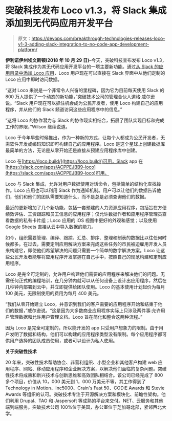 # 突破科技发布 Loco v1.3，将 Slack 集成添加到无代码应用开发平台

> 原文：<https://devops.com/breakthrough-technologies-releases-loco-v1-3-adding-slack-integration-to-no-code-app-development-platform/>

**伊利诺伊州埃文斯顿(2018 年 10 月 29 日)**–今天，突破科技宣布发布 Loco v1.3，将 Slack 集成作为其无代码应用开发平台的一项主要新功能。通过[从 Slack 的应用目录中添加 Loco 应用](https://slack.com/apps/ACPPEJBB9-loco)，Loco 用户现在可以直接在 Slack 界面中从他们定制的 Loco 应用中即时访问数据。

“这对 Loco 来说是一个非常令人兴奋的里程碑，因为它为目前每天使用 Slack 的 800 万人提供了一个动态的新功能，”突破技术公司的管理合伙人道格·威尔逊说。“Slack 用户现在可以抓住机会成为公民开发者，使用 Loco 构建自己的应用程序，并从他们的 Slack 频道访问这些应用程序中的信息。”

“这将 Loco 的协作潜力与 Slack 的协作现实相结合，拓展了团队实现目标和完成工作的界限，”Wilson 继续说道。

Loco 于今年早些时候推出，作为一种新的方式，让每个人都成为公民开发者，无需软件开发或编码知识即可构建自己的应用程序。Loco 是这个星球上创建数据库最简单的方法，无论是从零开始还是直接从预建应用程序库中创建。

Loco 在[https://loco.build/](https://loco.build/)可用，Slack app 在[https://slack.com/apps/ACPPEJBB9-loco](https://slack.com/apps/ACPPEJBB9-loco)可用。

Loco 与 Slack 集成，允许对用户数据使用对话命令，包括简单的结构化查找操作。Loco 应用也可以利用 Slack 作为通知机制。用户可以让他们的数据告诉他们，他们和他们的团队需要知道什么，而不是总是必须查询他们的数据。

最近的更新增加了几个新功能，包括一套预建的人力资源应用程序，包括旨在方便绩效评估、工资跟踪和员工信息的应用程序；仅允许数据作者和应用程序管理员查看数据的私有卡片组；Loco 应用的 iOS 视图中更好的外观和感觉；以及使用 Google Sheets 直接从云中导入数据的能力。

如今，组织需要管理、编译、跟踪、汇总、排序、整理和制表的数据比以往任何时候都多。在过去，需要定制应用解决方案来完成这些任务的市民被迫雇用开发人员来构建它，即使他们希望解决的问题只需要一个简单的数字解决方案。Loco 让这些公民开发者能够将应用程序开发掌握在自己手中，按照自己的规范构建和定制应用程序。

Loco 是完全可定制的，允许用户构建他们需要的应用程序来解决他们的问题。无需任何正式的编程培训，在几分钟内就可以从任何设备上设计出应用程序，然后在几秒钟内部署到云中，并立即提供给团队使用。Loco 的基本使用计划起价为每月 100 美元，无限制使用的费用为每月 400 美元。

“我们从零开始建立 Loco，并意识到我们的客户需要的应用程序开始和结束于他们的数据，”威尔逊说。“这是因为大多数商业应用程序实际上只涉及两件事:允许用户管理数据和允许用户管理文档。Loco 旨在简化和整合这两种流程。”

因为 Loco 是完全可定制的，所以能开发的 app 只受用户想象力的限制。由于用户发明了数据和结构，他们可以构建的应用程序类型没有限制。每个应用程序都可供用户选择的团队成员使用，或者可以设计为私人使用。

**关于突破性技术**

20 年来，突破性技术帮助协会、非营利组织、小型企业和其他客户构建 web 应用程序、网站、移动应用程序和企业解决方案，以解决他们面临的复杂问题。突破性技术将成熟和新兴技术与创新思维和高效团队相结合。该公司已经完成了 800 多个项目，价值从 10，000 美元到 1，000 万美元不等，其工作得到了 Technology in Motion、Inc5000、Crain's Fast 50、CODiE Awards 和 Stevie Awards 等组织的认可。突破技术专注于开源解决方案和模块化、前瞻性架构。他们利用 Drupal、TAO 和 Jaspersoft 等成熟的平台来交付。NET、云服务和其他端到端服务。突破技术公司 100%位于美国，办公室位于芝加哥北部，紧邻西北大学。